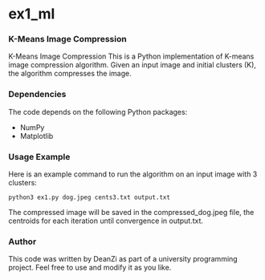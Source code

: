 # ex1_ml
### K-Means Image Compression


K-Means Image Compression
This is a Python implementation of K-means image compression algorithm. Given an input image and initial clusters (K), the algorithm compresses the image.

### Dependencies
The code depends on the following Python packages:

* NumPy
* Matplotlib

### Usage Example
Here is an example command to run the algorithm on an input image with 3 clusters:

`python3 ex1.py dog.jpeg cents3.txt output.txt
`

The compressed image will be saved in the compressed_dog.jpeg file, the centroids for each iteration until 
convergence in output.txt.

### Author
This code was written by DeanZi as part of a university programming project. Feel free to use and modify it as you like.



